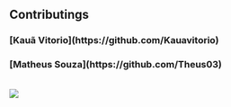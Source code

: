 ## Contributings

<h3>[Kauã Vitorio](https://github.com/Kauavitorio)</h3>
<h3>[Matheus Souza](https://github.com/Theus03)</h3>
<br/>
<a href = "https://github.com/Tanu-N-Prabhu/Python/graphs/contributors">
  <img src = "https://contrib.rocks/image?repo=Kauavitorio/PalacePetz"/>
</a>
